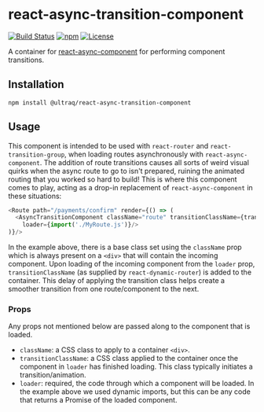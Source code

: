 
react-async-transition-component
================================

[![Build Status](https://travis-ci.com/ultraq/react-async-transition-component.svg?branch=master)](https://travis-ci.com/ultraq/react-async-transition-component)
[![npm](https://img.shields.io/npm/v/@ultraq/react-async-transition-component.svg?maxAge=3600)](https://www.npmjs.com/package/@ultraq/react-async-transition-component)
[![License](https://img.shields.io/github/license/ultraq/react-async-transition-component.svg?maxAge=2592000)](https://github.com/ultraq/react-async-transition-component/blob/master/LICENSE.txt)

A container for [react-async-component](https://github.com/ultraq/react-async-component)
for performing component transitions.


Installation
------------

```
npm install @ultraq/react-async-transition-component
```


Usage
-----

This component is intended to be used with `react-router` and
`react-transition-group`, when loading routes asynchronously with
`react-async-component`.  The addition of route transitions causes all sorts of
weird visual quirks when the async route to go to isn't prepared, ruining the
animated routing that you worked so hard to build!  This is where this component
comes to play, acting as a drop-in replacement of `react-async-component` in
these situations:

```javascript
<Route path="/payments/confirm" render={() => (
  <AsyncTransitionComponent className="route" transitionClassName={transitionClassName}
    loader={import('./MyRoute.js')}/>
)}/>
```

In the example above, there is a base class set using the `className` prop which
is always present on a `<div>` that will contain the incoming component.  Upon
loading of the incoming component from the `loader` prop, `transitionClassName`
(as supplied by `react-dynamic-router`) is added to the container.  This delay
of applying the transition class helps create a smoother transition from one
route/component to the next.

### Props

Any props not mentioned below are passed along to the component that is loaded.

 - `className`: a CSS class to apply to a container `<div>`.
 - `transitionClassName`: a CSS class applied to the container once the
   component in `loader` has finished loading.  This class typically initiates
   a transition/animation.
 - `loader`: required, the code through which a component will be loaded.  In
   the example above we used dynamic imports, but this can be any code that
   returns a Promise of the loaded component.
